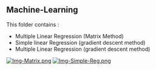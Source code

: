 ## Machine-Learning

This folder contains : 

- Multiple Linear Regression (Matrix Method)
- Simple linear Regression (gradient descent method)
- Multiple Linear Regression (gradient descent method)

[![Img-Matrix.png](https://i.postimg.cc/LXYShzpk/Img-Matrix.png)](https://postimg.cc/Kk2wH344)
[![Img-Simple-Reg.png](https://i.postimg.cc/vTFJBkXM/Img-Simple-Reg.png)](https://postimg.cc/MM5P3shr)
